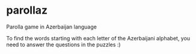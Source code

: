 # parollaz
Parolla game in Azerbaijan language

To find the words starting with each letter of the Azerbaijani alphabet, you need to answer the questions in the puzzles :)
